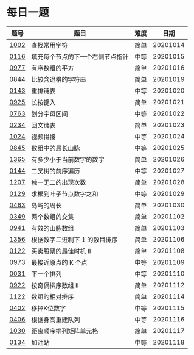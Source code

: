 # 每日一题

|题号|题目|难度|日期|
|----|----|----|----|
|[1002](https://leetcode-cn.com/problems/find-common-characters/)|查找常用字符|简单|20201014|
|[0116](https://leetcode-cn.com/problems/populating-next-right-pointers-in-each-node/)|填充每个节点的下一个右侧节点指针|中等|20201015|
|[0977](https://leetcode-cn.com/problems/squares-of-a-sorted-array/)|有序数组的平方|简单|20201016|
|[0844](https://leetcode-cn.com/problems/backspace-string-compare/)|比较含退格的字符串|简单|20201019|
|[0143](https://leetcode-cn.com/problems/reorder-list/)|重排链表|中等|20201020|
|[0925](https://leetcode-cn.com/problems/long-pressed-name/)|长按键入|简单|20201021|
|[0763](https://leetcode-cn.com/problems/partition-labels/)|划分字母区间|中等|20201022|
|[0234](https://leetcode-cn.com/problems/palindrome-linked-list/)|回文链表|简单|20201023|
|[1024](https://leetcode-cn.com/problems/video-stitching/)|视频拼接|中等|20201024|
|[0845](https://leetcode-cn.com/problems/longest-mountain-in-array/)|数组中的最长山脉|中等|20201025|
|[1365](https://leetcode-cn.com/problems/how-many-numbers-are-smaller-than-the-current-number/)|有多少小于当前数字的数字|简单|20201026|
|[0144](https://leetcode-cn.com/problems/binary-tree-preorder-traversal/)|二叉树的前序遍历|中等|20201027|
|[1207](https://leetcode-cn.com/problems/unique-number-of-occurrences/)|独一无二的出现次数|简单|20201028|
|[0129](https://leetcode-cn.com/problems/sum-root-to-leaf-numbers/)|求根到叶子节点数字之和|中等|20201029|
|[0463](https://leetcode-cn.com/problems/island-perimeter/)|岛屿的周长|简单|20201030|
|[0349](https://leetcode-cn.com/problems/intersection-of-two-arrays/)|两个数组的交集|简单|20201102|
|[0941](https://leetcode-cn.com/problems/valid-mountain-array/)|有效的山脉数组|简单|20201103|
|[1356](https://leetcode-cn.com/problems/sort-integers-by-the-number-of-1-bits/)|根据数字二进制下 1 的数目排序|简单|20201106|
|[0122](https://leetcode-cn.com/problems/best-time-to-buy-and-sell-stock-ii/)|买卖股票的最佳时机 II|简单|20201108|
|[0973](https://leetcode-cn.com/problems/k-closest-points-to-origin/)|最接近原点的 K 个点|中等|20201109|
|[0031](https://leetcode-cn.com/problems/next-permutation/)|下一个排列|中等|20201110|
|[0922](https://leetcode-cn.com/problems/sort-array-by-parity-ii/)|按奇偶排序数组 II|简单|20201112|
|[1122](https://leetcode-cn.com/problems/relative-sort-array/)|数组的相对排序|简单|20201114|
|[0402](https://leetcode-cn.com/problems/remove-k-digits/)|移掉K位数字|中等|20201115|
|[0406](https://leetcode-cn.com/problems/queue-reconstruction-by-height/)|根据身高重建队列|中等|20201116|
|[1030](https://leetcode-cn.com/problems/matrix-cells-in-distance-order/)|距离顺序排列矩阵单元格|简单|20201117|
|[0134](https://leetcode-cn.com/problems/gas-station/)|加油站|中等|20201118|